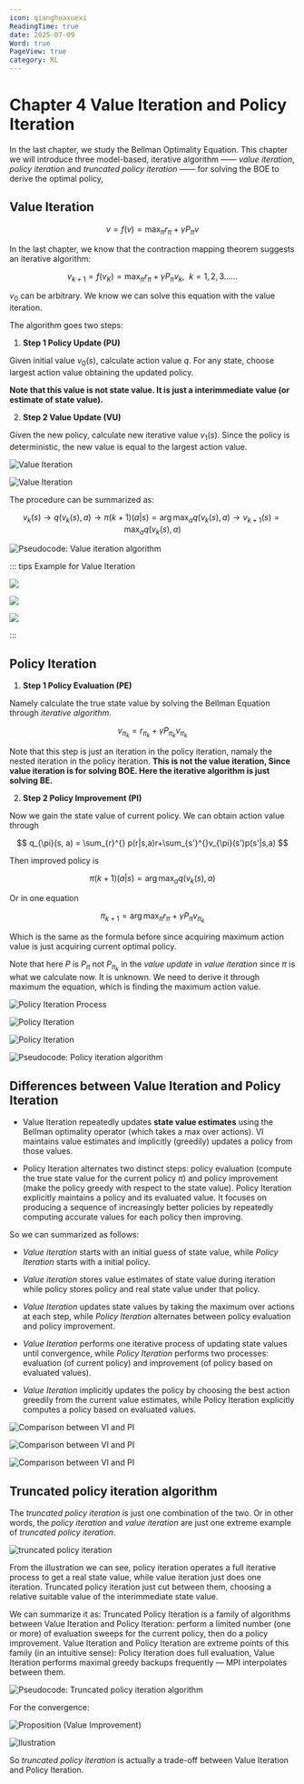 ```yaml
---
icon: qianghuaxuexi
ReadingTime: true
date: 2025-07-09
Word: true
PageView: true
category: RL
---
```


# Chapter 4 Value Iteration and Policy Iteration

In the last chapter, we study the Bellman Optimality Equation. This chapter we will introduce three model-based, iterative algorithm —— *value iteration*, *policy iteration* and *truncated policy iteration* —— for solving the BOE to derive the optimal policy, 

## Value Iteration 

$$
v = f(v) = \max_{\pi} r_{\pi} + \gamma P_{\pi}v
$$

In the last chapter, we know that the contraction mapping theorem suggests an iterative algorithm:

$$
v_{k+1} = f(v_K) = \max_{\pi} r_{\pi} + \gamma P_{\pi}v_k, \ \ k=1,2,3......
$$

$v_0$ can be arbitrary. We know we can solve this equation with the value iteration.

The algorithm goes two steps:

1. **Step 1 Policy Update (PU)** 

Given initial value $v_0(s)$, calculate action value $q$. For any state, choose largest action value obtaining the updated policy.

**Note that this value is not state value. It is just a interimmediate value (or estimate of state value).**

2. **Step 2 Value Update (VU)**

Given the new policy, calculate new iterative value $v_1(s)$. Since the policy is deterministic, the new value is equal to the largest action value.

![Value Iteration](https://github.com/RyanLee-ljx/RyanLee-ljx.github.io/blob/image/RL/C4/1.png?raw=true)

![Value Iteration](https://github.com/RyanLee-ljx/RyanLee-ljx.github.io/blob/image/RL/C4/2.png?raw=true)

The procedure can be summarized as:

$$
v_k(s) \to q(v_k(s), a) \to \pi(k+1)(a|s) = \arg\max_{a} q(v_k(s), a) \to v_{k+1}(s) = \max_{a} q(v_k(s), a) 
$$

![Pseudocode: Value iteration algorithm](https://github.com/RyanLee-ljx/RyanLee-ljx.github.io/blob/image/RL/C4/3.png?raw=true)


::: tips Example for Value Iteration

![](https://github.com/RyanLee-ljx/RyanLee-ljx.github.io/blob/image/RL/C4/value_eg1.png?raw=true)

![](https://github.com/RyanLee-ljx/RyanLee-ljx.github.io/blob/image/RL/C4/value_eg2.png?raw=true)

![](https://github.com/RyanLee-ljx/RyanLee-ljx.github.io/blob/image/RL/C4/value_eg3.png?raw=true)

:::

## Policy Iteration

1. **Step 1 Policy Evaluation (PE)**

Namely calculate the true state value by solving the Bellman Equation through *iterative algorithm*.

$$
v_{\pi_{k}} = r_{\pi_{k}} + \gamma P_{\pi_{k}}v_{\pi_{k}}
$$

Note that this step is just an iteration in the policy iteration, namaly the nested iteration in the policy iteration. **This is not the value iteration, Since value iteration is for solving BOE. Here the iterative algorithm is just solving BE.**

2. **Step 2 Policy Improvement (PI)**

Now we gain the state value of current policy. We can obtain action value through

$$
q_{\pi}(s, a) = \sum_{r}^{} p(r|s,a)r+\sum_{s'}^{}v_{\pi}(s')p(s'|s,a) 
$$

Then improved policy is 

$$
\pi(k+1)(a|s) = \arg\max_{a} q(v_k(s), a)
$$

Or in one equation

$$
\pi_{k+1} = \arg\max_{\pi} r_{\pi} + \gamma P_{\pi}v_{\pi_{k}}
$$

Which is the same as the formula before since acquiring maximum action value is just acquiring current optimal policy.

Note that here $P$ is $P_{\pi}$ not $P_{\pi_{k}}$ in the *value update* in *value iteration* since $\pi$ is what we calculate now. It is unknown. We need to derive it through maximum the equation, which is finding the maximum action value.

![Policy Iteration Process](https://github.com/RyanLee-ljx/RyanLee-ljx.github.io/blob/image/RL/C4/4.png?raw=true)

<!-- ![Q1](https://github.com/RyanLee-ljx/RyanLee-ljx.github.io/blob/image/RL/C4/5.png?raw=true)

![Q2](https://github.com/RyanLee-ljx/RyanLee-ljx.github.io/blob/image/RL/C4/6.png?raw=true)

![Q3](https://github.com/RyanLee-ljx/RyanLee-ljx.github.io/blob/image/RL/C4/7.png?raw=true) -->

![Policy Iteration](https://github.com/RyanLee-ljx/RyanLee-ljx.github.io/blob/image/RL/C4/8.png?raw=true)

![Policy Iteration](https://github.com/RyanLee-ljx/RyanLee-ljx.github.io/blob/image/RL/C4/9.png?raw=true)

![Pseudocode: Policy iteration algorithm](https://github.com/RyanLee-ljx/RyanLee-ljx.github.io/blob/image/RL/C4/10.png?raw=true)

## Differences between Value Iteration and Policy Iteration

- Value Iteration repeatedly updates **state value estimates** using the Bellman optimality operator (which takes a max over actions). VI maintains value estimates and implicitly (greedily) updates a policy from those values.

- Policy Iteration alternates two distinct steps: policy evaluation (compute the true state value for the current policy $\pi$) and policy improvement (make the policy greedy with respect to the state value). Policy Iteration explicitly maintains a policy and its evaluated value.
It focuses on producing a sequence of increasingly better policies by repeatedly computing accurate values for each policy then improving.


So we can summarized as follows:

- *Value iteration* starts with an initial guess of state value, while *Policy Iteration* starts with a initial policy.

- *Value iteration* stores value estimates of state value during iteration while policy stores policy and real state value under that policy.

- *Value Iteration* updates state values by taking the maximum over actions at each step, while *Policy Iteration* alternates between policy evaluation and policy improvement.

- *Value Iteration* performs one iterative process of updating state values until convergence, while *Policy Iteration* performs two processes: evaluation (of current policy) and improvement (of policy based on evaluated values).

- *Value Iteration* implicitly updates the policy by choosing the best action greedily from the current value estimates, while Policy Iteration explicitly computes a policy based on evaluated values.

![Comparison between VI and PI](https://github.com/RyanLee-ljx/RyanLee-ljx.github.io/blob/image/RL/C4/11.png?raw=true)

![Comparison between VI and PI](https://github.com/RyanLee-ljx/RyanLee-ljx.github.io/blob/image/RL/C4/12.png?raw=true)

![Comparison between VI and PI](https://github.com/RyanLee-ljx/RyanLee-ljx.github.io/blob/image/RL/C4/13.png?raw=true)

## Truncated policy iteration algorithm

The *truncated policy iteration* is just one combination of the two. Or in other words, the *policy iteration* and *value iteration* are just one extreme example of *truncated policy iteration*.

![truncated policy iteration](https://github.com/RyanLee-ljx/RyanLee-ljx.github.io/blob/image/RL/C4/14.png?raw=true)

From the illustration we can see, policy iteration operates a full iterative process to get a real state value, while value iteration just does one iteration. Truncated policy iteration just cut between them, choosing a relative suitable value of the interimmediate state value.

We can summarize it as: 
Truncated Policy Iteration is a family of algorithms between Value Iteration and Policy Iteration: perform a limited number (one or more) of evaluation sweeps for the current policy, then do a policy improvement. Value Iteration and Policy Iteration are extreme points of this family (in an intuitive sense): Policy Iteration does full evaluation, Value Iteration performs maximal greedy backups frequently — MPI interpolates between them.

![Pseudocode: Truncated policy iteration algorithm](https://github.com/RyanLee-ljx/RyanLee-ljx.github.io/blob/image/RL/C4/15.png?raw=true)

For the convergence:

![Proposition (Value Improvement)](https://github.com/RyanLee-ljx/RyanLee-ljx.github.io/blob/image/RL/C4/16.png?raw=true)

![llustration](https://github.com/RyanLee-ljx/RyanLee-ljx.github.io/blob/image/RL/C4/17.png?raw=true)

So *truncated policy iteration* is actually a trade-off between Value Iteration and Policy Iteration.
